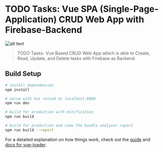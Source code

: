 # TODO Tasks: Vue SPA (Single-Page-Application) CRUD Web App with Firebase-Backend
![alt text](https://raw.githubusercontent.com/payafterwork/vuecrud/dependabot/npm_and_yarn/webpack-dev-server-3.1.11/readmeimg.PNG)

> TODO Tasks- Vue Based CRUD Web App which is able to Create, Read, Update, and Delete tasks with Firebase as Backend.

## Build Setup

``` bash
# install dependencies
npm install

# serve with hot reload at localhost:8080
npm run dev

# build for production with minification
npm run build

# build for production and view the bundle analyzer report
npm run build --report
```

For a detailed explanation on how things work, check out the [guide](http://vuejs-templates.github.io/webpack/) and [docs for vue-loader](http://vuejs.github.io/vue-loader).
